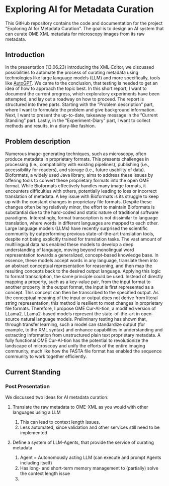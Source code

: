 # Exploring AI for Metadata Curation

This GitHub repository contains the code and documentation for the project "Exploring AI for Metadata Curation".
The goal is to design an AI system that can curate OME XML metadata for microscopy images from its raw metadata.

## Introduction

In the presentation (13.06.23) introducing the XML-Editor, we discussed possibilities to automate the
process of curating metadata using technologies like large language models (LLM) and more specifically,
tools like [AutoGPT](https://github.com/Significant-Gravitas/Auto-GPT). We came to the conclusion, that testing is
needed to get an idea of how to approach the topic best. In this short report, I want to document the current progress,
which exploratory experiments have been attempted, and lay out a roadway on how to proceed. The report
is structured into three parts. Starting with the ”Problem description” part, where I want to formulate
the problem and give background information. Next, I want to present the up-to-date, takeaway
message in the ”Current Standing” part. Lastly, in the ”Experiment-Diary” part, I want to collect
methods and results, in a diary-like fashion.

## Problem description

Numerous image-generating techniques, such as microscopy, often produce metadata in proprietary formats. This presents
challenges in processing (i.e., compatibility with existing pipelines), publishing (i.e., accessibility for readers),
and storage (i.e., future usability of data). Bioformats, a widely used Java library, aims to address these issues by
offering tools to convert these proprietary formats into the open OME format. 
While Bioformats effectively handles many image formats, it encounters difficulties with others, potentially leading to
loss or incorrect translation of metadata. A key issue with Bioformats is its struggle to keep up with the constant
changes in proprietary file formats. Despite these changes often being relatively minor, the effort to maintain
Bioformats is substantial due to the hard-coded and static nature of traditional software paradigms.
Interestingly, format transcription is not dissimilar to language translation, where words in different languages are
mapped to each other. Large language models (LLMs) have recently surprised the scientific community by outperforming
previous state-of-the-art translation tools, despite not being explicitly trained for translation tasks. The vast
amount of multilingual data has enabled these models to develop a deep understanding of language, moving beyond
monolingual word representation towards a generalized, concept-based knowledge base. 
In essence, these models accept words in any language, translate them into an abstract conceptual representation
for reasoning, and then map the resulting concepts back to the desired output language. Applying this logic to
format transcription, the same principle could be used. Instead of directly mapping a property, such as a key-value
pair, from the input format to another property in the output format, the input is first represented as a concept.
This concept can then be transcribed to the specified output. As the conceptual meaning of the input or output does
not derive from literal string representation, this method is resilient to most changes in proprietary file formats.
Therefore, I propose OME Cur-AI-tion, a modified version of LLama2. LLama2-based models represent the state-of-the-art
in open-source natural language models. Preliminary testing has shown that, through transfer learning, such a model can
standardize output (for example, to the XML syntax) and enhance capabilities in understanding and extracting information
from unstructured plain text proprietary metadata. A fully functional OME Cur-AI-tion has the potential to revolutionize
the landscape of microscopy and unify the efforts of the entire imaging community, much like how the FASTA file format
has enabled the sequence community to work together efficiently.


## Current Standing

### Post Presentation 

We discussed two ideas for AI metadata curation:
1. Translate the raw metadata to OME-XML as you would with other languages using a LLM
   1. This can lead to context length issues.
   2. Less automated, since validation and other services still need to be implemented
   
2. Define a system of LLM-Agents, that provide the service of curating metadata
   1. Agent = Autonomously acting LLM (can execute and prompt Agents including itself)
   2. Has long- and short-term memory management to (partially) solve the context length issue
   3.
